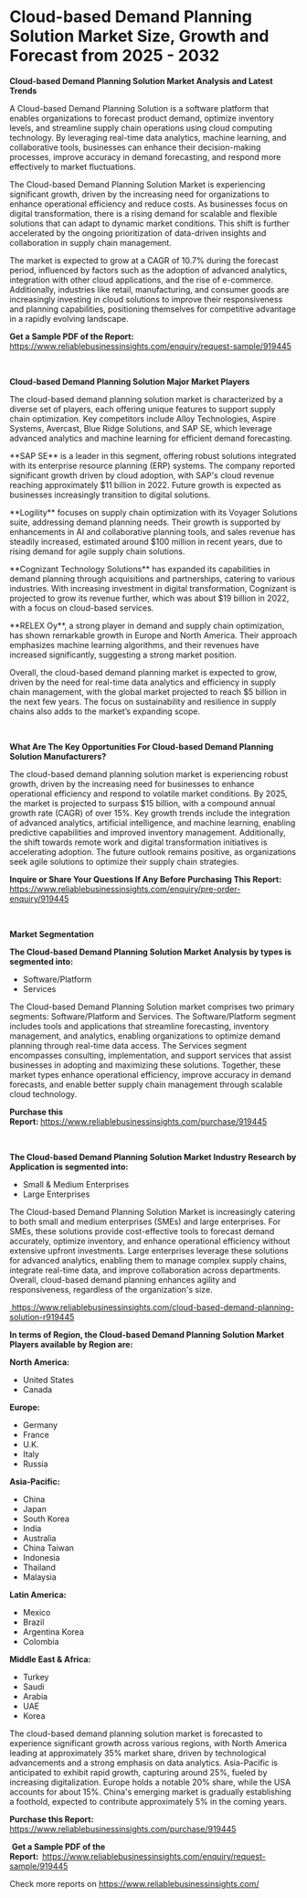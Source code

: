 <p><h1>Cloud-based Demand Planning Solution Market Size, Growth and Forecast from 2025 - 2032</h1></p><p><strong>Cloud-based Demand Planning Solution Market Analysis and Latest Trends</strong></p>
<p><p>A Cloud-based Demand Planning Solution is a software platform that enables organizations to forecast product demand, optimize inventory levels, and streamline supply chain operations using cloud computing technology. By leveraging real-time data analytics, machine learning, and collaborative tools, businesses can enhance their decision-making processes, improve accuracy in demand forecasting, and respond more effectively to market fluctuations.</p><p>The Cloud-based Demand Planning Solution Market is experiencing significant growth, driven by the increasing need for organizations to enhance operational efficiency and reduce costs. As businesses focus on digital transformation, there is a rising demand for scalable and flexible solutions that can adapt to dynamic market conditions. This shift is further accelerated by the ongoing prioritization of data-driven insights and collaboration in supply chain management.</p><p>The market is expected to grow at a CAGR of 10.7% during the forecast period, influenced by factors such as the adoption of advanced analytics, integration with other cloud applications, and the rise of e-commerce. Additionally, industries like retail, manufacturing, and consumer goods are increasingly investing in cloud solutions to improve their responsiveness and planning capabilities, positioning themselves for competitive advantage in a rapidly evolving landscape.</p></p>
<p><strong>Get a Sample PDF of the Report:&nbsp;</strong> <a href="https://www.reliablebusinessinsights.com/enquiry/request-sample/919445?utm_campaign=3288&utm_medium=2&utm_source=Github&utm_content=ia&utm_term=11032025&utm_id=cloud-based-demand-planning-solution">https://www.reliablebusinessinsights.com/enquiry/request-sample/919445</a></p>
<p>&nbsp;</p>
<p><strong>Cloud-based Demand Planning Solution Major Market Players</strong></p>
<p><p>The cloud-based demand planning solution market is characterized by a diverse set of players, each offering unique features to support supply chain optimization. Key competitors include Alloy Technologies, Aspire Systems, Avercast, Blue Ridge Solutions, and SAP SE, which leverage advanced analytics and machine learning for efficient demand forecasting.</p><p>**SAP SE** is a leader in this segment, offering robust solutions integrated with its enterprise resource planning (ERP) systems. The company reported significant growth driven by cloud adoption, with SAP's cloud revenue reaching approximately $11 billion in 2022. Future growth is expected as businesses increasingly transition to digital solutions.</p><p>**Logility** focuses on supply chain optimization with its Voyager Solutions suite, addressing demand planning needs. Their growth is supported by enhancements in AI and collaborative planning tools, and sales revenue has steadily increased, estimated around $100 million in recent years, due to rising demand for agile supply chain solutions.</p><p>**Cognizant Technology Solutions** has expanded its capabilities in demand planning through acquisitions and partnerships, catering to various industries. With increasing investment in digital transformation, Cognizant is projected to grow its revenue further, which was about $19 billion in 2022, with a focus on cloud-based services.</p><p>**RELEX Oy**, a strong player in demand and supply chain optimization, has shown remarkable growth in Europe and North America. Their approach emphasizes machine learning algorithms, and their revenues have increased significantly, suggesting a strong market position.</p><p>Overall, the cloud-based demand planning market is expected to grow, driven by the need for real-time data analytics and efficiency in supply chain management, with the global market projected to reach $5 billion in the next few years. The focus on sustainability and resilience in supply chains also adds to the market’s expanding scope.</p></p>
<p>&nbsp;</p>
<p><strong>What Are The Key Opportunities For Cloud-based Demand Planning Solution Manufacturers?</strong></p>
<p><p>The cloud-based demand planning solution market is experiencing robust growth, driven by the increasing need for businesses to enhance operational efficiency and respond to volatile market conditions. By 2025, the market is projected to surpass $15 billion, with a compound annual growth rate (CAGR) of over 15%. Key growth trends include the integration of advanced analytics, artificial intelligence, and machine learning, enabling predictive capabilities and improved inventory management. Additionally, the shift towards remote work and digital transformation initiatives is accelerating adoption. The future outlook remains positive, as organizations seek agile solutions to optimize their supply chain strategies.</p></p>
<p><strong>Inquire or Share Your Questions If Any Before Purchasing This Report:</strong> <a href="https://www.reliablebusinessinsights.com/enquiry/pre-order-enquiry/919445?utm_campaign=3288&utm_medium=2&utm_source=Github&utm_content=ia&utm_term=11032025&utm_id=cloud-based-demand-planning-solution">https://www.reliablebusinessinsights.com/enquiry/pre-order-enquiry/919445</a></p>
<p>&nbsp;</p>
<p><strong>Market Segmentation</strong></p>
<p><strong>The Cloud-based Demand Planning Solution Market Analysis by types is segmented into:</strong></p>
<p><ul><li>Software/Platform</li><li>Services</li></ul></p>
<p><p>The Cloud-based Demand Planning Solution market comprises two primary segments: Software/Platform and Services. The Software/Platform segment includes tools and applications that streamline forecasting, inventory management, and analytics, enabling organizations to optimize demand planning through real-time data access. The Services segment encompasses consulting, implementation, and support services that assist businesses in adopting and maximizing these solutions. Together, these market types enhance operational efficiency, improve accuracy in demand forecasts, and enable better supply chain management through scalable cloud technology.</p></p>
<p><strong>Purchase this Report:&nbsp;</strong><a href="https://www.reliablebusinessinsights.com/purchase/919445?utm_campaign=3288&utm_medium=2&utm_source=Github&utm_content=ia&utm_term=11032025&utm_id=cloud-based-demand-planning-solution">https://www.reliablebusinessinsights.com/purchase/919445</a></p>
<p>&nbsp;</p>
<p><strong>The Cloud-based Demand Planning Solution Market Industry Research by Application is segmented into:</strong></p>
<p><ul><li>Small & Medium Enterprises</li><li>Large Enterprises</li></ul></p>
<p><p>The Cloud-based Demand Planning Solution Market is increasingly catering to both small and medium enterprises (SMEs) and large enterprises. For SMEs, these solutions provide cost-effective tools to forecast demand accurately, optimize inventory, and enhance operational efficiency without extensive upfront investments. Large enterprises leverage these solutions for advanced analytics, enabling them to manage complex supply chains, integrate real-time data, and improve collaboration across departments. Overall, cloud-based demand planning enhances agility and responsiveness, regardless of the organization's size.</p></p>
<p><a href="https://www.reliablebusinessinsights.com/cloud-based-demand-planning-solution-r919445?utm_campaign=3288&utm_medium=2&utm_source=Github&utm_content=ia&utm_term=11032025&utm_id=cloud-based-demand-planning-solution">&nbsp;https://www.reliablebusinessinsights.com/cloud-based-demand-planning-solution-r919445</a></p>
<p><strong>In terms of Region, the Cloud-based Demand Planning Solution Market Players available by Region are:</strong></p>
<p>
    <p> <strong> North America: </strong>
        <ul>
            <li>United States</li>
            <li>Canada</li>
        </ul>
        </p> 
    <p> <strong> Europe: </strong>
        <ul>
            <li>Germany</li>
            <li>France</li>
            <li>U.K.</li>
            <li>Italy</li>
            <li>Russia</li>
        </ul>
        </p> 
    <p> <strong> Asia-Pacific: </strong>
        <ul>
            <li>China</li>
            <li>Japan</li>
            <li>South Korea</li>
            <li>India</li>
            <li>Australia</li>
            <li>China Taiwan</li>
            <li>Indonesia</li>
            <li>Thailand</li>
            <li>Malaysia</li>
        </ul>
        </p> 
    <p> <strong> Latin America: </strong>
        <ul>
            <li>Mexico</li>
            <li>Brazil</li>
            <li>Argentina Korea</li>
            <li>Colombia</li>
        </ul>
        </p> 
    <p> <strong> Middle East & Africa: </strong>
        <ul>
            <li>Turkey</li>
            <li>Saudi</li>
            <li>Arabia</li>
            <li>UAE</li>
            <li>Korea</li>
        </ul>
    </p>
    </p>
<p><p>The cloud-based demand planning solution market is forecasted to experience significant growth across various regions, with North America leading at approximately 35% market share, driven by technological advancements and a strong emphasis on data analytics. Asia-Pacific is anticipated to exhibit rapid growth, capturing around 25%, fueled by increasing digitalization. Europe holds a notable 20% share, while the USA accounts for about 15%. China's emerging market is gradually establishing a foothold, expected to contribute approximately 5% in the coming years.</p></p>
<p><strong>Purchase this Report: </strong><a href="https://www.reliablebusinessinsights.com/purchase/919445?utm_campaign=3288&utm_medium=2&utm_source=Github&utm_content=ia&utm_term=11032025&utm_id=cloud-based-demand-planning-solution">https://www.reliablebusinessinsights.com/purchase/919445</a></p>
<p>&nbsp;<strong>Get a Sample PDF of the Report:&nbsp;&nbsp;</strong><a href="https://www.reliablebusinessinsights.com/enquiry/request-sample/919445?utm_campaign=3288&utm_medium=2&utm_source=Github&utm_content=ia&utm_term=11032025&utm_id=cloud-based-demand-planning-solution">https://www.reliablebusinessinsights.com/enquiry/request-sample/919445</a></p>
<p><strong></strong></p>
<p>Check more reports on <a href="https://www.reliablebusinessinsights.com/?utm_campaign=3288&utm_medium=2&utm_source=Github&utm_content=ia&utm_term=11032025&utm_id=cloud-based-demand-planning-solution">https://www.reliablebusinessinsights.com/</a></p>